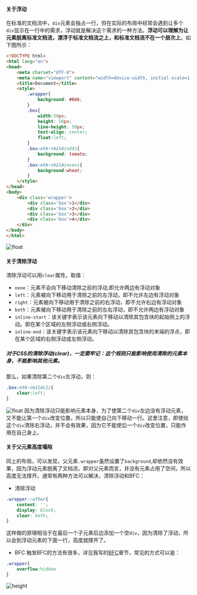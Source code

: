 #### 关于浮动
在标准的文档流中，`div`元素会独占一行，但在实际的布局中经常会遇到让多个`div`显示在一行中的需求，浮动就是解决这个需求的一种方法。**浮动可以理解为让元素脱离标准文档流，漂浮于标准文档流之上，和标准文档流不在一个层次上**。如下图所示：
````html
<!DOCTYPE html>
<html lang="en">
<head>
    <meta charset="UTF-8">
    <meta name="viewport" content="width=device-width, initial-scale=1.0">
    <title>Document</title>
    <style>
        .wrapper{
            background: #666;
        }
        .box{
            width:50px;
            height: 50px;
            line-height: 50px;
            text-align: center;
            float:left;
        }
        .box:nth-child(odd){
            background: tomato;
        }
        .box:nth-child(even){
            background:wheat;
        }
    </style>
</head>
<body>
    <div class='wrapper'>
        <div class='box'>1</div>
        <div class='box'>2</div>
        <div class='box'>3</div>
        <div class='box'>4</div>
    </div>
</body>
</html>
````
![float](https://github.com/justforfunmy/Notebook/blob/master/CSS/float.jpg)
#### 关于清除浮动
清除浮动可以用`clear`属性，取值：
+ `none`：元素不会向下移动清除之前的浮动,即允许两边有浮动对象
+ `left`：元素被向下移动用于清除之前的左浮动，即不允许左边有浮动对象
+ `right`：元素被向下移动用于清除之前的右浮动，即不允许右边有浮动对象
+ `both`：元素被向下移动用于清除之前的左右浮动，即不允许两边有浮动对象
+ `inline-start`：该关键字表示该元素向下移动以清除其包含块的起始侧上的浮动。即在某个区域的左侧浮动或右侧浮动。
+ `inline-end`：该关键字表示该元素向下移动以清除其包含块的末端的浮点，即在某个区域的右侧浮动或左侧浮动。

##### 对于CSS的清除浮动(clear)，一定要牢记：这个规则只能影响使用清除的元素本身，不能影响其他元素。

那么，如果清除第二个`div`左浮动，则：
````css
.box:nth-child(2){
    clear:left;
}
````
![float](https://github.com/justforfunmy/Notebook/blob/master/CSS/2-clear-left.png)
因为清除浮动只能影响元素本身，为了使第二个`div`左边没有浮动元素，又不能让第一个`div`改变位置，所以只能使自己向下移动一行。这里注意，即使给这个`div`清除右浮动，并不会有效果，因为它不能使后一个`div`改变位置，只能作用在自己身上。

#### 关于父元素高度塌陷
同上的布局，可以发现，父元素`.wrapper`虽然设置了`background`,却依然没有效果，因为浮动元素脱离了文档流，即对父元素而言，并没有元素占用了空间，所以高度无法撑开。通常有两种方法可以解决，清除浮动和BFC：
+ 清除浮动
````css
.wrapper::after{
    content: '';
    display: block;
    clear: both;
}
````
这样做的原理相当于在最后一个子元素后边添加一个空`div`，因为清除了浮动，所以会到浮动元素的下面一行，高度就撑开了。
+ BFC
触发BFC的方法有很多，详见我写的[BFC](https://github.com/justforfunmy/Notebook/blob/master/md/CSS/%E5%9D%97%E6%A0%BC%E5%BC%8F%E5%8C%96%E4%B8%8A%E4%B8%8B%E6%96%87%EF%BC%88Block-Formatting-Context%EF%BC%8CBFC%EF%BC%89.md)章节，常见的方式可以是：
````css
.wrapper{
    overflow:hidden
}
````
![height](https://github.com/justforfunmy/Notebook/blob/master/CSS/height.png)



